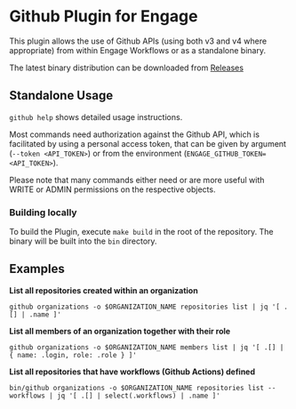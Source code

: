 # Github Plugin for Engage

This plugin allows the use of Github APIs (using both v3 and v4 where appropriate) from within Engage Workflows or as a 
standalone binary.

The latest binary distribution can be downloaded from [Releases](https://github.com/engage-wf/plugin-github/releases/latest)

## Standalone Usage

`github help` shows detailed usage instructions. 

Most commands need authorization against the Github API, which is facilitated by using a personal access token, 
that can be given by argument (`--token <API_TOKEN>`) or from the environment (`ENGAGE_GITHUB_TOKEN=<API_TOKEN>`).

Please note that many commands either need or are more useful with WRITE or ADMIN permissions on the respective objects.

### Building locally

To build the Plugin, execute `make build` in the root of the repository. The binary will be built into the `bin` 
directory.

## Examples

**List all repositories created within an organization**

`github organizations -o $ORGANIZATION_NAME repositories list | jq '[ .[] | .name ]'`

**List all members of an organization together with their role**

`github organizations -o $ORGANIZATION_NAME members list | jq '[ .[] | { name: .login, role: .role } ]'`

**List all repositories that have workflows (Github Actions) defined**

`bin/github organizations -o $ORGANIZATION_NAME repositories list --workflows | jq '[ .[] | select(.workflows) | .name ]'`


